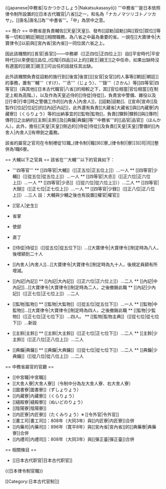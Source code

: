 {{japanese|中務省|なかつかさしょう|Nakatsukasasyō}}
'''中務省'''是日本依照律令制所設置的[[日本古代職官|八省]]之一，和名為「ナカノマツリゴトノツカサ」，[[唐名|唐名]]為'''中書省'''。「中」為禁中之意。

== 簡介 ==
中務省是負責輔佐[[天皇|天皇]]、發布[[詔勅|詔勅]]與[[叙位|叙位]]等等一切和[[朝廷|朝廷]]相關職務，為八省之中最為重要的省。一說在[[大寶律令|大寶律令]]以前與[[宮內省|宮內省]]一同位居六省之上。

因此該機關的[[長官|長官]]——中務卿（[[正四位|正四位上]]）自[[平安時代|平安時代]]以來便從[[品位_(位階)|四品]]以上的[[親王|親王]]之中任命，如果出缺時沒有適當的[[親王|親王]]可出任的話就任其出缺。

此外該機關負責從詔勅的施行到[[後宮|後宮]][[女官|女官]]的人事等[[朝廷|朝廷]]的事務，置有'''輔'''（すけ）、'''丞'''（じょう）、'''錄'''（さかん）等[[四等官|四等官]]（與其他[[日本古代職官|八省]]的相較之下，其[[官位相當|官位相當]]在制定上較為高階。），以及作為天皇近侍的[[侍從|侍從]]，負責宮中警備、雜役以及[[行幸|行幸]]時之警備工作的[[內舍人|內舍人]]，[[詔勅|詔勅]]、[[宣命|宣命]]及製作[[位記|位記]]的[[內記|內記]]，此外還有負責[[大藏省|大藏省]]與[[内藏寮|内藏寮]]（くらりょう）等的出納事宜的[[監物|監物]]，負責[[驛鈴|驛鈴]]與[[傳符|傳符]]之出納的[[主鈴|主鈴]]及[[典鑰|典鑰]]等'''中務省'''的[[品官|品官]]（ほんかん）。此外，擔任[[天皇|天皇]]側近的[[侍從|侍從]]及負責[[天皇|天皇]]警備的[[內舍人|內舍人]]有帶劍之義務。

該省的屬官之官司在令制裡從1[[職_(律令制)|職]]6[[寮_(律令制)|寮]]3[[司|司]]整併為1職6寮。

== 大輔以下之官員 ==
該省在'''大輔'''以下的官員如下：

* '''四等官'''
** [[四等官|大輔]]（[[正五位|正五位上]]）…一人
** [[四等官|少輔]]（[[從五位|從五位上]]）…一人
** [[四等官|大丞]]（[[正六位|正六位上]]）…一人
** [[四等官|少丞]]（[[從六位|從六位上]]））…二人
** [[四等官|大録]]（[[正七位|正七位上]]）…一人
** [[四等官|少録]]（[[正八位|正八位上]]）…三人
註：大輔與少輔之後也有設置[[權官|權官]]
* [[官人|史生]]
* 省掌
* 使部
* 直丁

* [[侍從|侍從]]（[[從五位|從五位下]]）…[[大寶律令|大寶律令]]制定時為八人，後增額到二十人
* [[內舍人|內舍人]]…[[大寶律令|大寶律令]]制定時為九十人，後規定員額有所增減。
* [[內記|內記]]
** [[內記|大內記]]（[[正六位|正六位上]]）…二人
** [[內記|中內記]]…[[大寶律令|大寶律令]]制定時為二人，之後撤銷此職
** [[內記|少內記]]（[[正七位|正七位上]]）…二人
* [[監物|監物]]
** [[監物|大監物]]（[[從五位|從五位下]]）…一人
** [[監物|中監物]]…[[大寶律令|大寶律令]]制定時為四人，之後撤銷此職
** [[監物|少監物]]（[[正七位|正七位下]]）…四人。
** [[監物|監物主典]]（[[從七位|從七位下]]）…新設
* [[主鈴|主鈴]]
** [[主鈴|大主鈴]]（[[正七位|正七位下]]）…二人
** [[主鈴|少主鈴]]（[[正八位|正八位上]]）…二人
* [[典鑰|典鑰]]
** [[典鑰|大典鑰]]（[[從七位|從七位下]]）…二人
** [[典鑰|少典鑰]]（[[從八位|從八位上]]）…二人

== 中務省屬官的官廳 ==
* [[中宮職|中宮職]]
* [[大舍人寮|大舍人寮]]（令制中分為左大舍人寮、右大舍人寮）
* [[圖書寮|圖書寮]]（ずしょりょう）
* [[内藏寮|内藏寮]]（くらりょう）
* [[縫殿寮|縫殿寮]]（ぬいどのりょう）
* [[陰陽寮|陰陽寮]]
* [[内匠寮|内匠寮]]（たくみりょう）※ [[令外官|令外官]]
* [[畫工司|畫工司]]：808年（大同3年）與[[内匠寮|内匠寮]]合併 
* [[内藥司|内藥司]]：896年（寛平8年）與[[宮內省|宮內省]]的[[典藥寮|典藥寮]]合併 
* [[内禮司|内禮司]]：808年（大同3年）與[[彈正臺|彈正臺]]合併

== 相關條目 ==
* [[日本古代职官|日本古代职官]]

{{日本律令制官職}}

[[Category:日本古代官制|]]